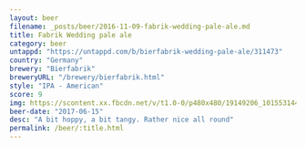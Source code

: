 ```yaml
---
layout: beer
filename: _posts/beer/2016-11-09-fabrik-wedding-pale-ale.md
title: Fabrik Wedding pale ale
category: beer
untappd: "https://untappd.com/b/bierfabrik-wedding-pale-ale/311473"
country: "Germany"
brewery: "Bierfabrik"
breweryURL: "/brewery/bierfabrik.html"
style: "IPA - American"
score: 9
img: https://scontent.xx.fbcdn.net/v/t1.0-0/p480x480/19149206_10155314453328745_3364755495534095112_n.jpg?oh=941b580325160c8ec872a1917a64ac5f&oe=5A6324F5
beer-date: "2017-06-15"
desc: "A bit hoppy, a bit tangy. Rather nice all round"
permalink: /beer/:title.html
---
```

